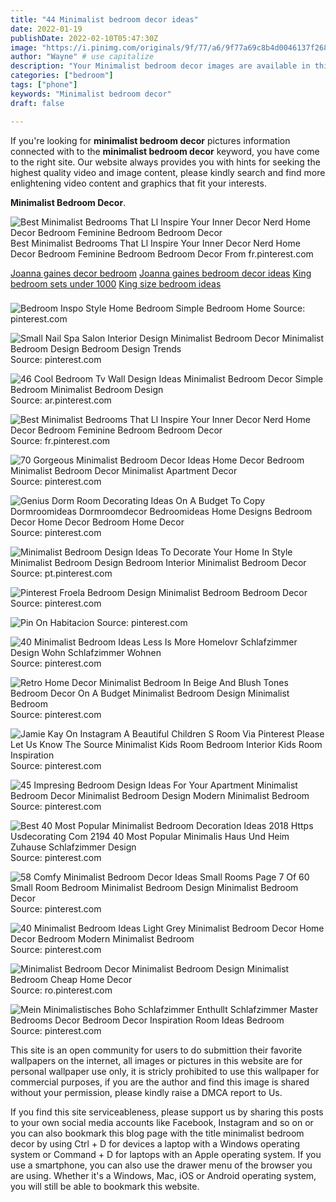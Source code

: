 ```yaml
---
title: "44 Minimalist bedroom decor ideas"
date: 2022-01-19
publishDate: 2022-02-10T05:47:30Z
image: "https://i.pinimg.com/originals/9f/77/a6/9f77a69c8b4d0046137f2683c1399df8.jpg"
author: "Wayne" # use capitalize
description: "Your Minimalist bedroom decor images are available in this site. Minimalist bedroom decor are a topic that is being searched for and liked by netizens today. You can Get the Minimalist bedroom decor files here. Download all free photos and vectors."
categories: ["bedroom"]
tags: ["phone"]
keywords: "Minimalist bedroom decor"
draft: false

---
```


If you're looking for **minimalist bedroom decor** pictures information connected with to the **minimalist bedroom decor** keyword, you have come to the right  site.  Our website always  provides you with  hints  for seeking  the highest  quality video and image  content, please kindly search and find more enlightening video content and graphics  that fit your interests.

**Minimalist Bedroom Decor**. 

![Best Minimalist Bedrooms That Ll Inspire Your Inner Decor Nerd Home Decor Bedroom Feminine Bedroom Bedroom Decor](https://i.pinimg.com/originals/7b/73/ff/7b73ff2f6422ff9949ad90b2838d3ca2.jpg "Best Minimalist Bedrooms That Ll Inspire Your Inner Decor Nerd Home Decor Bedroom Feminine Bedroom Bedroom Decor")
Best Minimalist Bedrooms That Ll Inspire Your Inner Decor Nerd Home Decor Bedroom Feminine Bedroom Bedroom Decor From fr.pinterest.com

[Joanna gaines decor bedroom](/joanna-gaines-decor-bedroom/)
[Joanna gaines bedroom decor ideas](/joanna-gaines-bedroom-decor-ideas/)
[King bedroom sets under 1000](/king-bedroom-sets-under-1000/)
[King size bedroom ideas](/king-size-bedroom-ideas/)



### 

 


![Bedroom Inspo Style Home Bedroom Simple Bedroom Home](https://i.pinimg.com/736x/e1/44/a8/e144a85653d6eed1b8257e441537c26b.jpg "Bedroom Inspo Style Home Bedroom Simple Bedroom Home")
Source: pinterest.com

 

![Small Nail Spa Salon Interior Design Minimalist Bedroom Decor Minimalist Bedroom Design Bedroom Design Trends](https://i.pinimg.com/originals/67/e5/78/67e5787cf2ec0335c727d690672a0cce.jpg "Small Nail Spa Salon Interior Design Minimalist Bedroom Decor Minimalist Bedroom Design Bedroom Design Trends")
Source: pinterest.com

 

![46 Cool Bedroom Tv Wall Design Ideas Minimalist Bedroom Decor Simple Bedroom Minimalist Bedroom Design](https://i.pinimg.com/originals/23/6a/3f/236a3f84b093526392a3e0f2afed8249.jpg "46 Cool Bedroom Tv Wall Design Ideas Minimalist Bedroom Decor Simple Bedroom Minimalist Bedroom Design")
Source: ar.pinterest.com

 

![Best Minimalist Bedrooms That Ll Inspire Your Inner Decor Nerd Home Decor Bedroom Feminine Bedroom Bedroom Decor](https://i.pinimg.com/originals/7b/73/ff/7b73ff2f6422ff9949ad90b2838d3ca2.jpg "Best Minimalist Bedrooms That Ll Inspire Your Inner Decor Nerd Home Decor Bedroom Feminine Bedroom Bedroom Decor")
Source: fr.pinterest.com

 

![70 Gorgeous Minimalist Bedroom Decor Ideas Home Decor Bedroom Minimalist Bedroom Decor Minimalist Apartment Decor](https://i.pinimg.com/736x/e9/68/a4/e968a4c149e3846942e7327749e33ccc.jpg "70 Gorgeous Minimalist Bedroom Decor Ideas Home Decor Bedroom Minimalist Bedroom Decor Minimalist Apartment Decor")
Source: pinterest.com

 

![Genius Dorm Room Decorating Ideas On A Budget To Copy Dormroomideas Dormroomdecor Bedroomideas Home Designs Bedroom Decor Home Decor Bedroom Home Decor](https://i.pinimg.com/originals/1e/39/2e/1e392ec4169da13c5577834dc7d6bbbe.jpg "Genius Dorm Room Decorating Ideas On A Budget To Copy Dormroomideas Dormroomdecor Bedroomideas Home Designs Bedroom Decor Home Decor Bedroom Home Decor")
Source: pinterest.com

 

![Minimalist Bedroom Design Ideas To Decorate Your Home In Style Minimalist Bedroom Design Bedroom Interior Minimalist Bedroom Decor](https://i.pinimg.com/originals/a7/e7/b6/a7e7b61f92ed3b5a13e19204c0e94f4a.jpg "Minimalist Bedroom Design Ideas To Decorate Your Home In Style Minimalist Bedroom Design Bedroom Interior Minimalist Bedroom Decor")
Source: pt.pinterest.com

 

![Pinterest Froela Bedroom Design Minimalist Bedroom Bedroom Decor](https://i.pinimg.com/564x/ef/44/15/ef4415e8a71de731708efdd74aa4c25d.jpg "Pinterest Froela Bedroom Design Minimalist Bedroom Bedroom Decor")
Source: pinterest.com

 

![Pin On Habitacion](https://i.pinimg.com/originals/e4/ba/bd/e4babd42a4c6395aef4f3ac2e55157f0.jpg "Pin On Habitacion")
Source: pinterest.com

 

![40 Minimalist Bedroom Ideas Less Is More Homelovr Schlafzimmer Design Wohn Schlafzimmer Wohnen](https://i.pinimg.com/originals/00/ec/6f/00ec6f70b18466e166bff0ab01a31309.jpg "40 Minimalist Bedroom Ideas Less Is More Homelovr Schlafzimmer Design Wohn Schlafzimmer Wohnen")
Source: pinterest.com

 

![Retro Home Decor Minimalist Bedroom In Beige And Blush Tones Bedroom Decor On A Budget Minimalist Bedroom Design Minimalist Bedroom](https://i.pinimg.com/736x/81/d5/bf/81d5bf2dbed430fa71a18f3c35c98293.jpg "Retro Home Decor Minimalist Bedroom In Beige And Blush Tones Bedroom Decor On A Budget Minimalist Bedroom Design Minimalist Bedroom")
Source: pinterest.com

 

![Jamie Kay On Instagram A Beautiful Children S Room Via Pinterest Please Let Us Know The Source Minimalist Kids Room Bedroom Interior Kids Room Inspiration](https://i.pinimg.com/736x/d0/e6/a5/d0e6a50a47fd3288c941691ea23388b5.jpg "Jamie Kay On Instagram A Beautiful Children S Room Via Pinterest Please Let Us Know The Source Minimalist Kids Room Bedroom Interior Kids Room Inspiration")
Source: pinterest.com

 

![45 Impresing Bedroom Design Ideas For Your Apartment Minimalist Bedroom Decor Minimalist Bedroom Design Modern Minimalist Bedroom](https://i.pinimg.com/originals/cc/24/2d/cc242df988386bf907fdf6609e4473ec.png "45 Impresing Bedroom Design Ideas For Your Apartment Minimalist Bedroom Decor Minimalist Bedroom Design Modern Minimalist Bedroom")
Source: pinterest.com

 

![Best 40 Most Popular Minimalist Bedroom Decoration Ideas 2018 Https Usdecorating Com 2194 40 Most Popular Minimalis Haus Und Heim Zuhause Schlafzimmer Design](https://i.pinimg.com/originals/39/bd/77/39bd77f754e0c666853afb2b121c513e.jpg "Best 40 Most Popular Minimalist Bedroom Decoration Ideas 2018 Https Usdecorating Com 2194 40 Most Popular Minimalis Haus Und Heim Zuhause Schlafzimmer Design")
Source: pinterest.com

 

![58 Comfy Minimalist Bedroom Decor Ideas Small Rooms Page 7 Of 60 Small Room Bedroom Minimalist Bedroom Design Minimalist Bedroom Decor](https://i.pinimg.com/originals/31/11/1b/31111bf6e74c160d330f2bef6df03a5f.jpg "58 Comfy Minimalist Bedroom Decor Ideas Small Rooms Page 7 Of 60 Small Room Bedroom Minimalist Bedroom Design Minimalist Bedroom Decor")
Source: pinterest.com

 

![40 Minimalist Bedroom Ideas Light Grey Minimalist Bedroom Decor Home Decor Bedroom Modern Minimalist Bedroom](https://i.pinimg.com/736x/9f/5a/90/9f5a90f13eb44e4f2ae3348af35a83b9.jpg "40 Minimalist Bedroom Ideas Light Grey Minimalist Bedroom Decor Home Decor Bedroom Modern Minimalist Bedroom")
Source: pinterest.com

 

![Minimalist Bedroom Decor Minimalist Bedroom Design Minimalist Bedroom Cheap Home Decor](https://i.pinimg.com/originals/29/d9/2d/29d92dae2a4315c4e9e9a4c6b4338dca.jpg "Minimalist Bedroom Decor Minimalist Bedroom Design Minimalist Bedroom Cheap Home Decor")
Source: ro.pinterest.com

 

![Mein Minimalistisches Boho Schlafzimmer Enthullt Schlafzimmer Master Bedrooms Decor Bedroom Decor Inspiration Room Ideas Bedroom](https://i.pinimg.com/originals/9f/77/a6/9f77a69c8b4d0046137f2683c1399df8.jpg "Mein Minimalistisches Boho Schlafzimmer Enthullt Schlafzimmer Master Bedrooms Decor Bedroom Decor Inspiration Room Ideas Bedroom")
Source: pinterest.com

 

This site is an open community for users to do submittion their favorite wallpapers on the internet, all images or pictures in this website are for personal wallpaper use only, it is stricly prohibited to use this wallpaper for commercial purposes, if you are the author and find this image is shared without your permission, please kindly raise a DMCA report to Us.

If you find this site serviceableness, please support us by sharing this posts to your own social media accounts like Facebook, Instagram and so on or you can also bookmark this blog page with the title minimalist bedroom decor by using Ctrl + D for devices a laptop with a Windows operating system or Command + D for laptops with an Apple operating system. If you use a smartphone, you can also use the drawer menu of the browser you are using. Whether it's a Windows, Mac, iOS or Android operating system, you will still be able to bookmark this website.
